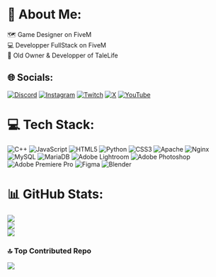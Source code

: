 # 💫 About Me:
🗺️ Game Designer on FiveM<br>💻 Developper FullStack on FiveM<br>🏢 Old Owner & Developper of TaleLife


## 🌐 Socials:
[![Discord](https://img.shields.io/badge/Discord-%237289DA.svg?logo=discord&logoColor=white)](https://discord.gg/https://discord.gg/TGstq7C5XE) [![Instagram](https://img.shields.io/badge/Instagram-%23E4405F.svg?logo=Instagram&logoColor=white)](https://instagram.com/@wilers_fr) [![Twitch](https://img.shields.io/badge/Twitch-%239146FF.svg?logo=Twitch&logoColor=white)](https://twitch.tv//wilers_fr) [![X](https://img.shields.io/badge/X-black.svg?logo=X&logoColor=white)](https://x.com/@wilers_fr) [![YouTube](https://img.shields.io/badge/YouTube-%23FF0000.svg?logo=YouTube&logoColor=white)](https://youtube.com/@@wilers_fr) 

# 💻 Tech Stack:
![C++](https://img.shields.io/badge/c++-%2300599C.svg?style=for-the-badge&logo=c%2B%2B&logoColor=white) ![JavaScript](https://img.shields.io/badge/javascript-%23323330.svg?style=for-the-badge&logo=javascript&logoColor=%23F7DF1E) ![HTML5](https://img.shields.io/badge/html5-%23E34F26.svg?style=for-the-badge&logo=html5&logoColor=white) ![Python](https://img.shields.io/badge/python-3670A0?style=for-the-badge&logo=python&logoColor=ffdd54) ![CSS3](https://img.shields.io/badge/css3-%231572B6.svg?style=for-the-badge&logo=css3&logoColor=white) ![Apache](https://img.shields.io/badge/apache-%23D42029.svg?style=for-the-badge&logo=apache&logoColor=white) ![Nginx](https://img.shields.io/badge/nginx-%23009639.svg?style=for-the-badge&logo=nginx&logoColor=white) ![MySQL](https://img.shields.io/badge/mysql-4479A1.svg?style=for-the-badge&logo=mysql&logoColor=white) ![MariaDB](https://img.shields.io/badge/MariaDB-003545?style=for-the-badge&logo=mariadb&logoColor=white) ![Adobe Lightroom](https://img.shields.io/badge/Adobe%20Lightroom-31A8FF.svg?style=for-the-badge&logo=Adobe%20Lightroom&logoColor=white) ![Adobe Photoshop](https://img.shields.io/badge/adobe%20photoshop-%2331A8FF.svg?style=for-the-badge&logo=adobe%20photoshop&logoColor=white) ![Adobe Premiere Pro](https://img.shields.io/badge/Adobe%20Premiere%20Pro-9999FF.svg?style=for-the-badge&logo=Adobe%20Premiere%20Pro&logoColor=white) ![Figma](https://img.shields.io/badge/figma-%23F24E1E.svg?style=for-the-badge&logo=figma&logoColor=white) ![Blender](https://img.shields.io/badge/blender-%23F5792A.svg?style=for-the-badge&logo=blender&logoColor=white)
# 📊 GitHub Stats:
![](https://github-readme-stats.vercel.app/api?username=Wilers&theme=dark&hide_border=true&include_all_commits=true&count_private=true)<br/>
![](https://github-readme-streak-stats.herokuapp.com/?user=Wilers&theme=dark&hide_border=true)<br/>
![](https://github-readme-stats.vercel.app/api/top-langs/?username=Wilers&theme=dark&hide_border=true&include_all_commits=true&count_private=true&layout=compact)

### 🔝 Top Contributed Repo
![](https://github-contributor-stats.vercel.app/api?username=Wilers&limit=5&theme=dark&combine_all_yearly_contributions=true)
